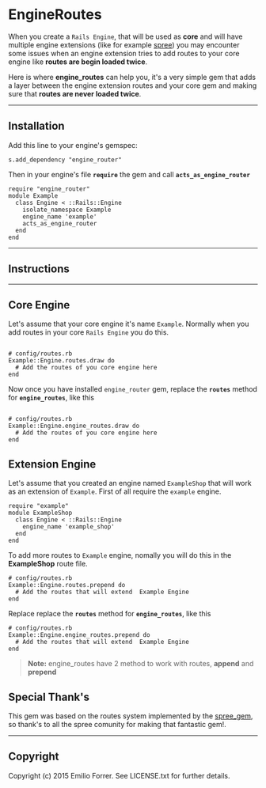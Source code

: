 **EngineRoutes**
===================

When you create a `Rails Engine`, that will be used as **core** and will have multiple engine extensions (like for example [spree](https://spreecommerce.com/)) you may encounter some issues when an engine extension tries to add routes to your core engine like **routes are begin loaded twice**. 

Here is where **engine_routes** can help you, it's a very simple gem that adds a layer between the engine extension routes and your core gem and making sure that **routes are never loaded twice**.

----------


**Installation**
------------



Add this line to your engine's gemspec:

```
s.add_dependency "engine_router"
```

Then in your engine's file **`require`** the gem and  call **`acts_as_engine_router`**

```
require "engine_router"
module Example
  class Engine < ::Rails::Engine
    isolate_namespace Example
    engine_name 'example'
    acts_as_engine_router
  end
end
```

----------

Instructions
-------------
----------

## **Core Engine**

Let's assume that your core engine it's name `Example`. Normally when you add routes in your core `Rails Engine` you do this.


```

# config/routes.rb
Example::Engine.routes.draw do
  # Add the routes of you core engine here
end

```

Now once you have installed `engine_router` gem, replace the **`routes`** method for **`engine_routes`**, like this

```

# config/routes.rb
Example::Engine.engine_routes.draw do
  # Add the routes of you core engine here
end

```

## **Extension Engine**

Let's assume that you created an engine named `ExampleShop` that will work as an extension of `Example`. First of all require  the `example` engine.

```
require "example"
module ExampleShop
  class Engine < ::Rails::Engine
    engine_name 'example_shop'
  end
end
```


To add more routes to `Example` engine, nomally you will do this in the **ExampleShop** route file.

```
# config/routes.rb
Example::Engine.routes.prepend do
  # Add the routes that will extend  Example Engine
end

```

Replace  replace the **`routes`** method for **`engine_routes`**, like this


```
# config/routes.rb
Example::Engine.engine_routes.prepend do
  # Add the routes that will extend  Example Engine
end

```

> **Note:** engine_routes have 2 method to work with routes, **append** and **prepend**

## **Special Thank's**


This gem was based on the routes system implemented by the [spree_gem](https://github.com/spree/spree), so thank's to all the spree comunity for making that fantastic gem!.

----------

## **Copyright**

Copyright (c) 2015 Emilio Forrer. See LICENSE.txt for further details.
